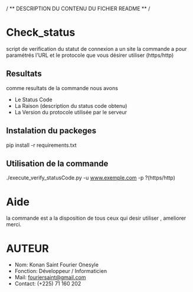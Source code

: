 / ** DESCRIPTION DU CONTENU DU FICHIER README ** /

# Check_status

  script de verification du statut de connexion a un site la commande a pour paramétrés
  l'URL et le protocole que vous désirer utiliser (https/http)
  
## Resultats 

   comme resultats de la commande nous avons 
   
   * Le Status Code 
   * La Raison (description du status code obtenu)
   * La Version du protocole utilisée par le serveur
   
## Instalation du packeges

   pip install -r requirements.txt
   
## Utilisation de la commande 

   ./execute_verify_statusCode.py -u www.exemple.com -p ?(https/http)

#    Aide

  la commande est a la disposition de tous ceux qui desir utiliser , ameliorer merci.
 
# AUTEUR

  - Nom: Konan Saint Fourier Onesyle
  - Fonction: Développeur / Informaticien
  - Mail: fouriersaint@gmail.com
  - Contact: (+225) 71 160 202
   
   

